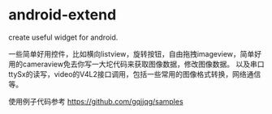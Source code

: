 # android-extend
create useful widget for android.

一些简单好用控件，比如横向listview，旋转按钮，自由拖拽imageview，简单好用的cameraview免去你写一大坨代码来获取图像数据，修改图像数据。
以及串口ttySx的读写，video的V4L2接口调用，包括一些常用的图像格式转换，网络通信等。

使用例子代码参考 https://github.com/gqjjqg/samples



